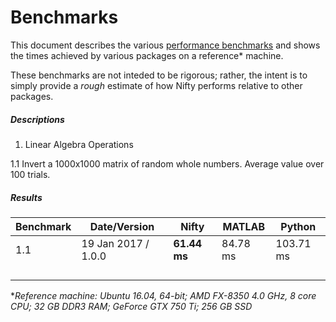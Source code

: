 # Benchmarks

This document describes the various [performance benchmarks](https://github.com/nifty-swift/Nifty-benchmarks) and shows the times achieved by various packages on a reference* machine.

These benchmarks are not inteded to be rigorous; rather, the intent is to simply provide a *rough* estimate of how Nifty performs relative to other packages.

##### Descriptions

1. Linear Algebra Operations

  1.1 Invert a 1000x1000 matrix of random whole numbers. Average value over 100 trials.

##### Results

| Benchmark       | Date/Version           | Nifty          | MATLAB          | Python          |
|-----------------|------------------------|----------------|-----------------|-----------------|
| 1.1             | 19 Jan 2017 / 1.0.0    | **61.44 ms**   | 84.78 ms        | 103.71 ms       |
|                 |                        |                |                 |                 |
|                 |                        |                |                 |                 |
|                 |                        |                |                 |                 |
|                 |                        |                |                 |                 |


**Reference machine: Ubuntu 16.04, 64-bit; AMD FX-8350 4.0 GHz, 8 core CPU; 32 GB DDR3 RAM; GeForce GTX 750 Ti; 256 GB SSD*